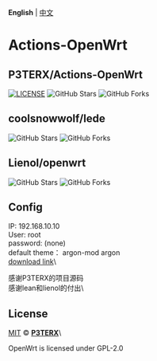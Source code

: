 **English** | [中文](https://p3terx.com/archives/build-openwrt-with-github-actions.html)

# Actions-OpenWrt
## P3TERX/Actions-OpenWrt
[![LICENSE](https://img.shields.io/github/license/mashape/apistatus.svg?style=flat-square&label=LICENSE)](https://github.com/P3TERX/Actions-OpenWrt/blob/master/LICENSE)
![GitHub Stars](https://img.shields.io/github/stars/P3TERX/Actions-OpenWrt.svg?style=flat-square&label=Stars&logo=github)
![GitHub Forks](https://img.shields.io/github/forks/P3TERX/Actions-OpenWrt.svg?style=flat-square&label=Forks&logo=github)
## coolsnowwolf/lede
![GitHub Stars](https://img.shields.io/github/stars/coolsnowwolf/lede.svg?style=flat-square&label=Stars&logo=github)
![GitHub Forks](https://img.shields.io/github/forks/coolsnowwolf/lede.svg?style=flat-square&label=Forks&logo=github)
## Lienol/openwrt
![GitHub Stars](https://img.shields.io/github/stars/Lienol/openwrt.svg?style=flat-square&label=Stars&logo=github)
![GitHub Forks](https://img.shields.io/github/forks/Lienol/openwrt.svg?style=flat-square&label=Forks&logo=github)
## Config
IP: 192.168.10.10\
User: root\
password: (none)\
default theme： argon-mod argon\
[download link]([https://p3terx.com](https://github.com/631894570/openwrt/releases))\

感谢P3TERX的项目源码\
感谢lean和lienol的付出\
## License

[MIT](https://github.com/P3TERX/Actions-OpenWrt/blob/main/LICENSE) © [**P3TERX**](https://p3terx.com)\

OpenWrt is licensed under GPL-2.0
